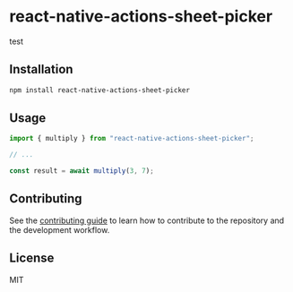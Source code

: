 # react-native-actions-sheet-picker

test

## Installation

```sh
npm install react-native-actions-sheet-picker
```

## Usage

```js
import { multiply } from "react-native-actions-sheet-picker";

// ...

const result = await multiply(3, 7);
```

## Contributing

See the [contributing guide](CONTRIBUTING.md) to learn how to contribute to the repository and the development workflow.

## License

MIT
